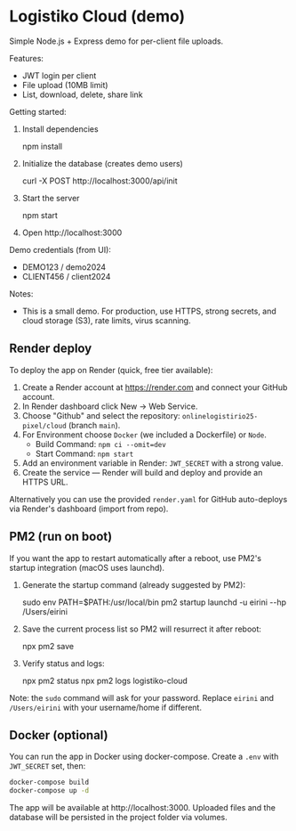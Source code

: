 # Logistiko Cloud (demo)

Simple Node.js + Express demo for per-client file uploads.

Features:
- JWT login per client
- File upload (10MB limit)
- List, download, delete, share link

Getting started:

1. Install dependencies

   npm install

2. Initialize the database (creates demo users)

   curl -X POST http://localhost:3000/api/init

3. Start the server

   npm start

4. Open http://localhost:3000

Demo credentials (from UI):
- DEMO123 / demo2024
- CLIENT456 / client2024

Notes:
 - This is a small demo. For production, use HTTPS, strong secrets, and cloud storage (S3), rate limits, virus scanning.

Render deploy
-------------
To deploy the app on Render (quick, free tier available):

1. Create a Render account at https://render.com and connect your GitHub account.
2. In Render dashboard click New → Web Service.
3. Choose "Github" and select the repository: `onlinelogistirio25-pixel/cloud` (branch `main`).
4. For Environment choose `Docker` (we included a Dockerfile) or `Node`.
   - Build Command: `npm ci --omit=dev`
   - Start Command: `npm start`
5. Add an environment variable in Render: `JWT_SECRET` with a strong value.
6. Create the service — Render will build and deploy and provide an HTTPS URL.

Alternatively you can use the provided `render.yaml` for GitHub auto-deploys via Render's dashboard (import from repo).

PM2 (run on boot)
------------------
If you want the app to restart automatically after a reboot, use PM2's startup integration (macOS uses launchd).

1. Generate the startup command (already suggested by PM2):

   sudo env PATH=$PATH:/usr/local/bin pm2 startup launchd -u eirini --hp /Users/eirini

2. Save the current process list so PM2 will resurrect it after reboot:

   npx pm2 save

3. Verify status and logs:

   npx pm2 status
   npx pm2 logs logistiko-cloud

Note: the `sudo` command will ask for your password. Replace `eirini` and `/Users/eirini` with your username/home if different.

Docker (optional)
-----------------
You can run the app in Docker using docker-compose. Create a `.env` with `JWT_SECRET` set, then:

```bash
docker-compose build
docker-compose up -d
```

The app will be available at http://localhost:3000. Uploaded files and the database will be persisted in the project folder via volumes.
